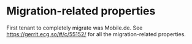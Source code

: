 # Migration-related properties
 
First tenant to completely migrate was Mobile.de. 
See https://gerrit.ecg.so/#/c/55152/ for all the migration-related properties.